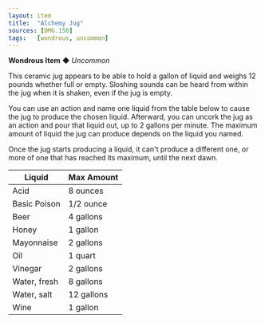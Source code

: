 ```yaml
---
layout: item
title:  "Alchemy Jug"
sources: [DMG.150]
tags:   [wondrous, uncommon]
---
```


**Wondrous Item** ◆ *Uncommon*

This ceramic jug appears to be able to hold a gallon of liquid and weighs 12 pounds whether full or empty. Sloshing sounds can be heard from within the jug when it is shaken, even if the jug is empty.

You can use an action and name one liquid from the table below to cause the jug to produce the chosen liquid. Afterward, you can uncork the jug as an action and pour that liquid out, up to 2 gallons per minute. The maximum amount of liquid the jug can produce depends on the liquid you named.

Once the jug starts producing a liquid, it can't produce a different one, or more of one that has reached its maximum, until the next dawn.

Liquid          | Max Amount
--------------- | ----------
Acid            | 8 ounces
Basic Poison    | 1/2 ounce
Beer            | 4 gallons
Honey           | 1 gallon
Mayonnaise      | 2 gallons
Oil             | 1 quart
Vinegar         | 2 gallons
Water, fresh    | 8 gallons
Water, salt     | 12 gallons
Wine            | 1 gallon